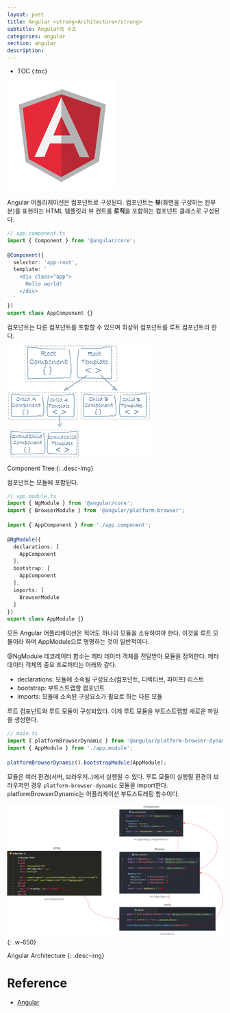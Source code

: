 ```yaml
---
layout: post
title: Angular <strong>Architecture</strong>
subtitle: Angular의 구조
categories: angular
section: angular
description:
---
```


* TOC
{:toc}

![angular Logo](/img/angular-logo.png)

Angular 어플리케이션은 컴포넌트로 구성된다. 컴포넌트는 <strong>뷰</strong>(화면을 구성하는 한부분)를 표현하는 HTML 템플릿과 뷰 컨트롤 <strong>로직</strong>을 포함하는 컴포넌트 클래스로 구성된다.

```typescript
// app.component.ts
import { Component } from '@angular/core';

@Component({
  selector: 'app-root',
  template: `
    <div class="app">
      Hello world!
    </div>
  `
})
export class AppComponent {}
```

컴포넌트는 다른 컴포넌트를 포함할 수 있으며 최상위 컴포넌트를 루트 컴포넌트라 한다.

![component-tree](./img/component-tree.png)

Component Tree
{: .desc-img}

컴포넌트는 모듈에 포함된다.

```typescript
// app.module.ts
import { NgModule } from '@angular/core';
import { BrowserModule } from '@angular/platform-browser';

import { AppComponent } from './app.component';

@NgModule({
  declarations: [
    AppComponent
  ],
  bootstrap: [
    AppComponent
  ],
  imports: [
    BrowserModule
  ]
})
export class AppModule {}
```

모든 Angular 어플리케이션은 적어도 하나의 모듈을 소유하여야 한다. 이것을 루트 모듈이라 하며 AppModule으로 명명하는 것이 일반적이다.

@NgModule 데코레이터 함수는 메타 데이터 객체를 전달받아 모듈을 정의한다. 메타 데이터 객체의 중요 프로퍼티는 아래와 같다.

- declarations: 모듈에 소속될 구성요소(컴포넌트, 디렉티브, 파이프) 리스트
- bootstrap: 부트스트랩할 컴포넌트
- imports: 모듈에 소속된 구성요소가 필요로 하는 다른 모듈

루트 컴포넌트와 루트 모듈이 구성되었다. 이제 루트 모듈을 부트스트랩할 새로운 파일을 생성한다.

```typescript
// main.ts
import { platformBrowserDynamic } from '@angular/platform-browser-dynamic';
import { AppModule } from './app.module';

platformBrowserDynamic().bootstrapModule(AppModule);
```

모듈은 여러 환경(서버, 브라우저..)에서 실행될 수 있다. 루트 모듈이 실행될 환경이 브라우저인 경우 `platform-browser-dynamic` 모듈을 import한다. platformBrowserDynamic는 어플리케이션 부트스트래핑 함수이다.

![Angular Architecture](./img/angular-arch.png)
{: .w-650}

Angular Architecture
{: .desc-img}

# Reference

* [Angular](https://angular.io/)
